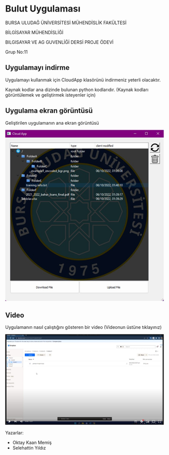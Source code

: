 # Bulut Uygulaması
BURSA ULUDAĞ ÜNİVERSİTESİ MÜHENDİSLİK FAKÜLTESİ

BİLGİSAYAR MÜHENDİSLİĞİ

BILGISAYAR VE AG GUVENLİĞİ DERSİ PROJE ÖDEVİ

Grup No:11

## Uygulamayı indirme

Uygulamayı kullanmak için CloudApp klasörünü indirmeniz yeterli olacaktır.

Kaynak kodlar ana dizinde bulunan python kodlarıdır. (Kaynak kodları görüntülemek ve geliştirmek isteyenler için)

## Uygulama ekran görüntüsü

Geliştirilen uygulamanın ana ekran görüntüsü

![alt text](https://github.com/MrKinone/Cloud-App/blob/master/images/Screenshot.jpg?raw=true)

## Video

Uygulamanın nasıl çalıştığını gösteren bir video (Videonun üstüne tıklayınız)

[![IMAGE ALT TEXT HERE](https://github.com/MrKinone/Cloud-App/blob/master/images/Screenshot_video.jpg?raw=true)](https://youtu.be/eB9cFybQQnk)

Yazarlar:
- Oktay Kaan Memiş
- Selehattin Yıldız
